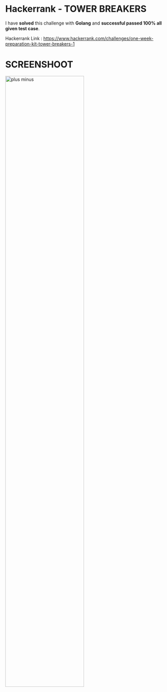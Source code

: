 # Hackerrank - TOWER BREAKERS
I have **solved** this challenge with **Golang** and **successful passed 100% all given test case**.

Hackerrank Link : https://www.hackerrank.com/challenges/one-week-preparation-kit-tower-breakers-1

# SCREENSHOOT
<img style="width:70%;" alt="plus minus" src="" />